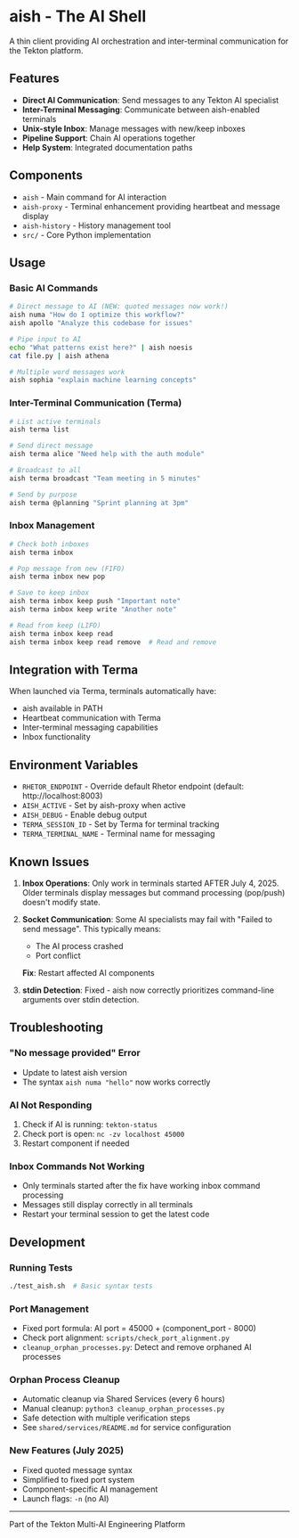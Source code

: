 # aish - The AI Shell

A thin client providing AI orchestration and inter-terminal communication for the Tekton platform.

## Features

- **Direct AI Communication**: Send messages to any Tekton AI specialist
- **Inter-Terminal Messaging**: Communicate between aish-enabled terminals
- **Unix-style Inbox**: Manage messages with new/keep inboxes
- **Pipeline Support**: Chain AI operations together
- **Help System**: Integrated documentation paths

## Components

- `aish` - Main command for AI interaction
- `aish-proxy` - Terminal enhancement providing heartbeat and message display
- `aish-history` - History management tool
- `src/` - Core Python implementation

## Usage

### Basic AI Commands

```bash
# Direct message to AI (NEW: quoted messages now work!)
aish numa "How do I optimize this workflow?"
aish apollo "Analyze this codebase for issues"

# Pipe input to AI
echo "What patterns exist here?" | aish noesis
cat file.py | aish athena

# Multiple word messages work
aish sophia "explain machine learning concepts"
```

### Inter-Terminal Communication (Terma)

```bash
# List active terminals
aish terma list

# Send direct message
aish terma alice "Need help with the auth module"

# Broadcast to all
aish terma broadcast "Team meeting in 5 minutes"

# Send by purpose
aish terma @planning "Sprint planning at 3pm"
```

### Inbox Management

```bash
# Check both inboxes
aish terma inbox

# Pop message from new (FIFO)
aish terma inbox new pop

# Save to keep inbox
aish terma inbox keep push "Important note"
aish terma inbox keep write "Another note"

# Read from keep (LIFO)
aish terma inbox keep read
aish terma inbox keep read remove  # Read and remove
```

## Integration with Terma

When launched via Terma, terminals automatically have:
- aish available in PATH
- Heartbeat communication with Terma
- Inter-terminal messaging capabilities
- Inbox functionality

## Environment Variables

- `RHETOR_ENDPOINT` - Override default Rhetor endpoint (default: http://localhost:8003)
- `AISH_ACTIVE` - Set by aish-proxy when active
- `AISH_DEBUG` - Enable debug output
- `TERMA_SESSION_ID` - Set by Terma for terminal tracking
- `TERMA_TERMINAL_NAME` - Terminal name for messaging

## Known Issues

1. **Inbox Operations**: Only work in terminals started AFTER July 4, 2025. Older terminals display messages but command processing (pop/push) doesn't modify state.

2. **Socket Communication**: Some AI specialists may fail with "Failed to send message". This typically means:
   - The AI process crashed
   - Port conflict
   
   **Fix**: Restart affected AI components

3. **stdin Detection**: Fixed - aish now correctly prioritizes command-line arguments over stdin detection.

## Troubleshooting

### "No message provided" Error
- Update to latest aish version
- The syntax `aish numa "hello"` now works correctly

### AI Not Responding
1. Check if AI is running: `tekton-status`
2. Check port is open: `nc -zv localhost 45000`
3. Restart component if needed

### Inbox Commands Not Working
- Only terminals started after the fix have working inbox command processing
- Messages still display correctly in all terminals
- Restart your terminal session to get the latest code

## Development

### Running Tests
```bash
./test_aish.sh  # Basic syntax tests
```

### Port Management
- Fixed port formula: AI port = 45000 + (component_port - 8000)
- Check port alignment: `scripts/check_port_alignment.py`
- `cleanup_orphan_processes.py`: Detect and remove orphaned AI processes

### Orphan Process Cleanup
- Automatic cleanup via Shared Services (every 6 hours)
- Manual cleanup: `python3 cleanup_orphan_processes.py`
- Safe detection with multiple verification steps
- See `shared/services/README.md` for service configuration

### New Features (July 2025)
- Fixed quoted message syntax
- Simplified to fixed port system
- Component-specific AI management
- Launch flags: `-n` (no AI)

---

Part of the Tekton Multi-AI Engineering Platform